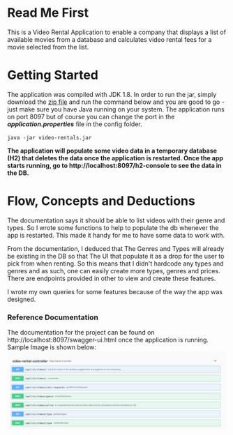 # Read Me First
This is a Video Rental Application to enable a company that displays a list of available movies from a database and calculates video rental fees for a movie selected from the list.

# Getting Started
The application was compiled with JDK 1.8. In order to run the jar, simply download the [zip file](https://github.com/codechunker/video-rentals/blob/main/video-rentals.zip)  and run the command below and you are good to go - just make sure you have Java
running on your system. The application runs on port 8097 but of course you can change the port in the ***application.properties*** file in the config folder.
 ```
java -jar video-rentals.jar
```
**The application will populate some video data in a temporary database (H2) that deletes the data once the application is restarted. Once the app starts running, go to http://localhost:8097/h2-console to see the data in the DB.**

# Flow, Concepts and Deductions
The documentation says it should be able to list videos with their genre and types. So I wrote some functions to help to populate the db whenever the app is restarted. This made it handy for me to have some data to work with.

From the documentation, I deduced that The Genres and Types will already be existing in the DB so that The UI that populate it as a drop for the user to pick from when renting. So this means that I didn't hardcode any types and genres and as such, one can easily create more types, genres and prices. There are endpoints provided in other to view and create these features.

I wrote my own queries for some features because of the way the app was designed.  


### Reference Documentation
The documentation for the project can be found on http://localhost:8097/swagger-ui.html once the application is running. Sample Image is shown below:
![Video Rentals Documentation](https://github.com/codechunker/video-rentals/blob/main/video-rentals-doc.PNG)
